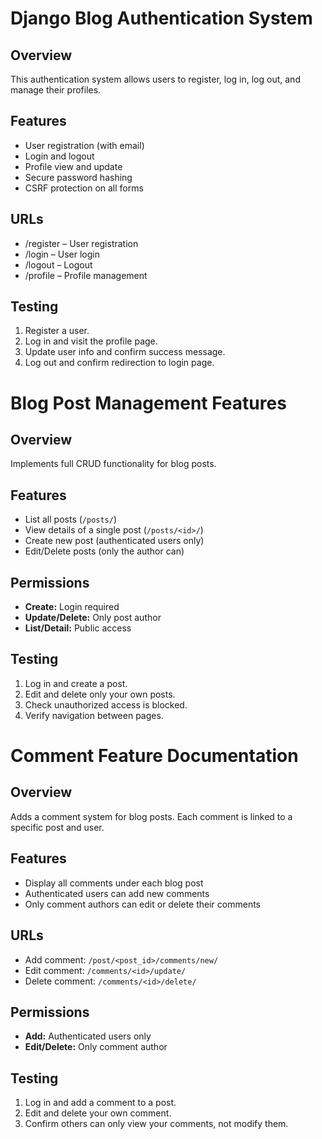 # Django Blog Authentication System

## Overview
This authentication system allows users to register, log in, log out, and manage their profiles.

## Features
- User registration (with email)
- Login and logout
- Profile view and update
- Secure password hashing
- CSRF protection on all forms

## URLs
- /register – User registration
- /login – User login
- /logout – Logout
- /profile – Profile management

## Testing
1. Register a user.
2. Log in and visit the profile page.
3. Update user info and confirm success message.
4. Log out and confirm redirection to login page.

# Blog Post Management Features

## Overview
Implements full CRUD functionality for blog posts.

## Features
- List all posts (`/posts/`)
- View details of a single post (`/posts/<id>/`)
- Create new post (authenticated users only)
- Edit/Delete posts (only the author can)

## Permissions
- **Create:** Login required
- **Update/Delete:** Only post author
- **List/Detail:** Public access

## Testing
1. Log in and create a post.
2. Edit and delete only your own posts.
3. Check unauthorized access is blocked.
4. Verify navigation between pages.

# Comment Feature Documentation

## Overview
Adds a comment system for blog posts. Each comment is linked to a specific post and user.

## Features
- Display all comments under each blog post
- Authenticated users can add new comments
- Only comment authors can edit or delete their comments

## URLs
- Add comment: `/post/<post_id>/comments/new/`
- Edit comment: `/comments/<id>/update/`
- Delete comment: `/comments/<id>/delete/`

## Permissions
- **Add:** Authenticated users only
- **Edit/Delete:** Only comment author

## Testing
1. Log in and add a comment to a post.
2. Edit and delete your own comment.
3. Confirm others can only view your comments, not modify them.

